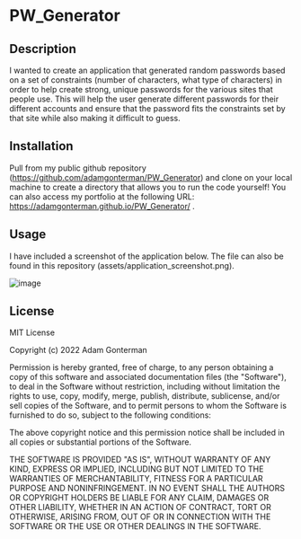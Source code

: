 # PW_Generator

## Description

I wanted to create an application that generated random passwords based on a set of constraints (number of characters, what type of characters) in order to help create strong, unique passwords for the various sites that people use. This will help the user generate different passwords for their different accounts and ensure that the password fits the constraints set by that site while also making it difficult to guess.

## Installation

Pull from my public github repository (https://github.com/adamgonterman/PW_Generator) and clone on your local machine to create a directory that allows you to run the code yourself! You can also access my portfolio at the following URL: https://adamgonterman.github.io/PW_Generator/ . 

## Usage

I have included a screenshot of the application below. The file can also be found in this repository (assets/application_screenshot.png). 

![image](https://user-images.githubusercontent.com/109933262/185542440-54ae0ead-a65b-4391-899f-6ee4cdc3d08c.png)

## License

MIT License

Copyright (c) 2022 Adam Gonterman

Permission is hereby granted, free of charge, to any person obtaining a copy of this software and associated documentation files (the "Software"), to deal in the Software without restriction, including without limitation the rights to use, copy, modify, merge, publish, distribute, sublicense, and/or sell copies of the Software, and to permit persons to whom the Software is furnished to do so, subject to the following conditions:

The above copyright notice and this permission notice shall be included in all copies or substantial portions of the Software.

THE SOFTWARE IS PROVIDED "AS IS", WITHOUT WARRANTY OF ANY KIND, EXPRESS OR IMPLIED, INCLUDING BUT NOT LIMITED TO THE WARRANTIES OF MERCHANTABILITY, FITNESS FOR A PARTICULAR PURPOSE AND NONINFRINGEMENT. IN NO EVENT SHALL THE AUTHORS OR COPYRIGHT HOLDERS BE LIABLE FOR ANY CLAIM, DAMAGES OR OTHER LIABILITY, WHETHER IN AN ACTION OF CONTRACT, TORT OR OTHERWISE, ARISING FROM, OUT OF OR IN CONNECTION WITH THE SOFTWARE OR THE USE OR OTHER DEALINGS IN THE SOFTWARE.
